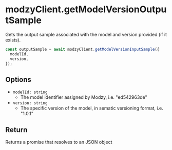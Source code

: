 # modzyClient.getModelVersionOutputSample

Gets the output sample associated with the model and version provided (if it exists).

```javascript
const outputSample = await modzyClient.getModelVersionInputSample({
  modelId,
  version,
});
```

## Options

- `modelId: string`
  - The model identifier assigned by Modzy, i.e. "ed542963de"
- `version: string`
  - The specific version of the model, in sematic versioning format, i.e. "1.0.1"

## Return

Returns a promise that resolves to an JSON object
